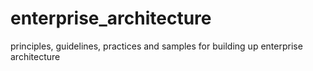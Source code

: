# enterprise_architecture
principles, guidelines, practices and samples for building up enterprise architecture
